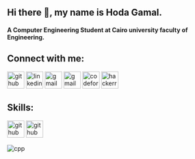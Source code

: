 ## Hi there 👋, my name is Hoda Gamal.
#### A Computer Engineering Student at Cairo university faculty of Engineering.

## Connect with me:
[<img src='https://user-images.githubusercontent.com/77369927/177386396-f22229e0-b703-4fcd-92ad-5b7a7ca3d4b3.png' alt='github' height='40'>](https://github.com/Hoda233)
[<img src='https://user-images.githubusercontent.com/77369927/177397473-368c77a0-6567-4276-ae9b-d7aeac83636e.png' alt='linkedin' height='40'>](https://www.linkedin.com/in/hoda-gamal-hamouda-ismail-a0170a242/)
[<img src='https://user-images.githubusercontent.com/77369927/177392204-55d2e5b9-9306-45aa-a433-a9bd1e74dcec.png' alt='gmail' height='40'>](mailto:hodagamal805@gmail.com)
[<img src='https://user-images.githubusercontent.com/77369927/177392204-55d2e5b9-9306-45aa-a433-a9bd1e74dcec.png' alt='gmail' height='40'>](mailto:hoda.ismail00@eng-st.cu.edu.eg)
[<img src='https://user-images.githubusercontent.com/77369927/177392513-fccf91ba-8a85-425e-bf2a-3237b5eb399d.png' alt='codeforces' height='40'>](https://codeforces.com/profile/hoda.ismail00)
[<img src='https://user-images.githubusercontent.com/77369927/177393220-070d6fba-1ac7-4481-9441-a06670f097bc.png' alt='hackerrank' height='40'>](https://www.hackerrank.com/hoda_ismail00?hr_r=1)


## Skills:
[<img src='https://user-images.githubusercontent.com/77369927/177399475-76d2d57a-9d0a-4d69-a15c-0e0f8d869c7f.png' alt='github' height='40'>](https://www.cprogramming.com/)
[<img src='https://user-images.githubusercontent.com/77369927/177403816-df7283db-2256-4870-9210-e78123c02def.png' alt='github' height='40'>](https://www.w3schools.com/cpp/)


![cpp]()

<!--
**Hoda233/Hoda233** is a ✨ _special_ ✨ repository because its `README.md` (this file) appears on your GitHub profile.

Here are some ideas to get you started:

- 🔭 I’m currently working on ...
- 🌱 I’m currently learning ...
- 👯 I’m looking to collaborate on ...
- 🤔 I’m looking for help with ...
- 💬 Ask me about ...
- 📫 How to reach me: ...
- 😄 Pronouns: ...
- ⚡ Fun fact: ...
-->
